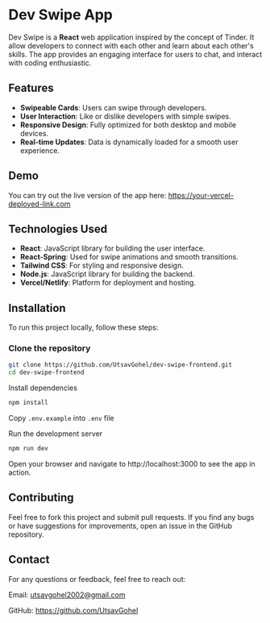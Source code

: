 # Dev Swipe App

Dev Swipe is a **React** web application inspired by the concept of Tinder. It allow developers to connect with each other and learn about each other's skills. The app provides an engaging interface for users to chat, and interact with coding enthusiastic.

## Features

- **Swipeable Cards**: Users can swipe through developers.
- **User Interaction**: Like or dislike developers with simple swipes.
- **Responsive Design**: Fully optimized for both desktop and mobile devices.
- **Real-time Updates**: Data is dynamically loaded for a smooth user experience.

## Demo

You can try out the live version of the app here:  https://your-vercel-deployed-link.com

## Technologies Used

- **React**: JavaScript library for building the user interface.
- **React-Spring**: Used for swipe animations and smooth transitions.
- **Tailwind CSS**: For styling and responsive design.
- **Node.js**: JavaScript library for building the backend.
- **Vercel/Netlify**: Platform for deployment and hosting.

## Installation

To run this project locally, follow these steps:

### Clone the repository

```bash
git clone https://github.com/UtsavGohel/dev-swipe-frontend.git
cd dev-swipe-frontend
```
Install dependencies

```bash
npm install
```

Copy `.env.example` into `.env` file

Run the development server

```bash
npm run dev
```

Open your browser and navigate to http://localhost:3000 to see the app in action.


## Contributing

Feel free to fork this project and submit pull requests. If you find any bugs or have suggestions for improvements, open an issue in the GitHub repository.


## Contact

For any questions or feedback, feel free to reach out:

Email: utsavgohel2002@gmail.com

GitHub: https://github.com/UtsavGohel
